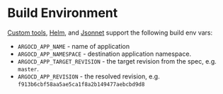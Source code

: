 # Build Environment

[Custom tools](config-management-plugins.md), [Helm](helm.md), and [Jsonnet](jsonnet.md) support the following build env vars:

* `ARGOCD_APP_NAME` - name of application
* `ARGOCD_APP_NAMESPACE` - destination application namespace.
* `ARGOCD_APP_TARGET_REVISION` - the target revision from the spec, e.g. `master`.
* `ARGOCD_APP_REVISION` - the resolved revision, e.g. `f913b6cbf58aa5ae5ca1f8a2b149477aebcbd9d8`